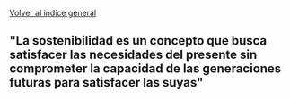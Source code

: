 [Volver al indice general](sostenibilidad/README.md)

"La sostenibilidad es un concepto que busca satisfacer las necesidades del presente sin comprometer la capacidad de las generaciones futuras para satisfacer las suyas"
-----
